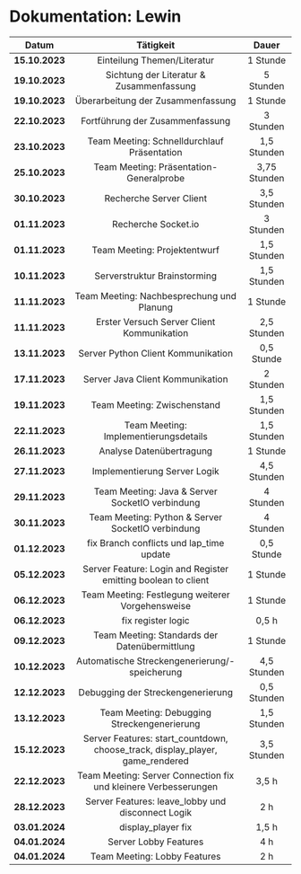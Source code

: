 # Dokumentation: Lewin

|     Datum      |                                   Tätigkeit                                   |    Dauer     |
|:--------------:|:-----------------------------------------------------------------------------:|:------------:|
| **15.10.2023** |                          Einteilung Themen/Literatur                          |   1 Stunde   | 
| **19.10.2023** |                   Sichtung der Literatur & Zusammenfassung                    |  5 Stunden   | 
| **19.10.2023** |                       Überarbeitung der Zusammenfassung                       |   1 Stunde   | 
| **22.10.2023** |                        Fortführung der Zusammenfassung                        |  3 Stunden   | 
| **23.10.2023** |                  Team Meeting: Schnelldurchlauf Präsentation                  | 1,5 Stunden  | 
| **25.10.2023** |                    Team Meeting: Präsentation-Generalprobe                    | 3,75 Stunden | 
| **30.10.2023** |                            Recherche Server Client                            | 3,5 Stunden  |
| **01.11.2023** |                              Recherche Socket.io                              |  3 Stunden   |
| **01.11.2023** |                         Team Meeting: Projektentwurf                          | 1,5 Stunden  |
| **10.11.2023** |                         Serverstruktur Brainstorming                          | 1,5 Stunden  |
| **11.11.2023** |                   Team Meeting: Nachbesprechung und Planung                   |   1 Stunde   |
| **11.11.2023** |                  Erster Versuch Server Client Kommunikation                   | 2,5 Stunden  |
| **13.11.2023** |                      Server Python Client Kommunikation                       |  0,5 Stunde  |
| **17.11.2023** |                       Server Java Client Kommunikation                        |  2 Stunden   |
| **19.11.2023** |                          Team Meeting: Zwischenstand                          | 1,5 Stunden  |
| **22.11.2023** |                     Team Meeting: Implementierungsdetails                     | 1,5 Stunden  |
| **26.11.2023** |                           Analyse Datenübertragung                            |   1 Stunde   |
| **27.11.2023** |                         Implementierung Server Logik                          | 4,5 Stunden  |
| **29.11.2023** |                Team Meeting: Java & Server SocketIO verbindung                |  4 Stunden   |
| **30.11.2023** |               Team Meeting: Python & Server SocketIO verbindung               |  4 Stunden   |
| **01.12.2023** |                   fix Branch conflicts und lap_time update                    |  0,5 Stunde  |
| **05.12.2023** |         Server Feature: Login and Register emitting boolean to client         |   1 Stunde   |
| **06.12.2023** |               Team Meeting: Festlegung weiterer Vorgehensweise                |   1 Stunde   |
| **06.12.2023** |                              fix register logic                               |    0,5 h     |
| **09.12.2023** |                 Team Meeting: Standards der Datenübermittlung                 |   1 Stunde   |
| **10.12.2023** |                 Automatische Streckengenerierung/-speicherung                 | 4,5 Stunden  |
| **12.12.2023** |                       Debugging der Streckengenerierung                       | 0,5 Stunden  |
| **13.12.2023** |                  Team Meeting: Debugging Streckengenerierung                  | 1,5 Stunden  |
| **15.12.2023** | Server Features: start_countdown, choose_track, display_player, game_rendered | 3,5 Stunden  |
| **22.12.2023** |        Team Meeting: Server Connection fix und kleinere Verbesserungen        |    3,5 h     |
| **28.12.2023** |               Server Features: leave_lobby und disconnect Logik               |     2 h      |
| **03.01.2024** |                              display_player fix                               |    1,5 h     |
| **04.01.2024** |                             Server Lobby Features                             |     4 h      |
| **04.01.2024** |                         Team Meeting: Lobby Features                          |     2 h      |